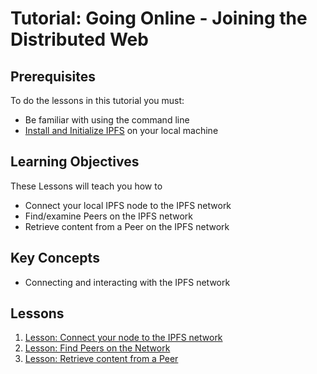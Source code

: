 # Tutorial: Going Online - Joining the Distributed Web

## Prerequisites

To do the lessons in this tutorial you must:
* Be familiar with using the command line
* [Install and Initialize IPFS](/install-ipfs/README.md) on your local machine

## Learning Objectives
These Lessons will teach you how to
* Connect your local IPFS node to the IPFS network
* Find/examine Peers on the IPFS network
* Retrieve content from a Peer on the IPFS network

## Key Concepts
* Connecting and interacting with the IPFS network

## Lessons

1. [Lesson: Connect your node to the IPFS network](/going-online/lessons/connect-your-node.md)
2. [Lesson: Find Peers on the Network](/going-online/lessons/find-peers.md)
3. [Lesson: Retrieve content from a Peer](/going-online/lessons/retrieve-from-peer.md)
